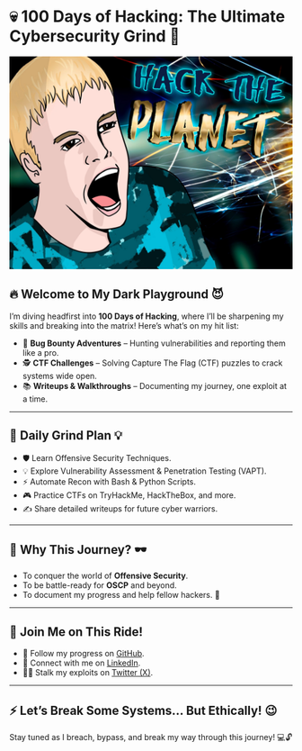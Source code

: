 # 💀 100 Days of Hacking: The Ultimate Cybersecurity Grind 👾
 
 ![Hack](Hack.jpg) 

## 🔥 Welcome to My Dark Playground 😈
I’m diving headfirst into **100 Days of Hacking**, where I’ll be sharpening my skills and breaking into the matrix! Here’s what’s on my hit list:

- 🎯 **Bug Bounty Adventures** – Hunting vulnerabilities and reporting them like a pro.
- 🕵️ **CTF Challenges** – Solving Capture The Flag (CTF) puzzles to crack systems wide open.
- 📚 **Writeups & Walkthroughs** – Documenting my journey, one exploit at a time.

---

## 📅 Daily Grind Plan 💡
- 🛡️ Learn Offensive Security Techniques.
- 💡 Explore Vulnerability Assessment & Penetration Testing (VAPT).
- ⚡ Automate Recon with Bash & Python Scripts.
- 🎮 Practice CTFs on TryHackMe, HackTheBox, and more.
- ✍️ Share detailed writeups for future cyber warriors.

---

## 🎯 Why This Journey? 🕶️
- To conquer the world of **Offensive Security**.
- To be battle-ready for **OSCP** and beyond.
- To document my progress and help fellow hackers. 🥷

---

## 📢 Join Me on This Ride!
- 🔗 Follow my progress on [GitHub](https://github.com/AkashA1511).
- 👔 Connect with me on [LinkedIn](https://www.linkedin.com/in/akasha151/).
- 🕵️‍♂️ Stalk my exploits on [Twitter (X)](https://x.com/Fury_1511).

---

## ⚡ Let’s Break Some Systems… But Ethically! 😉
Stay tuned as I breach, bypass, and break my way through this journey! 💻🔓
